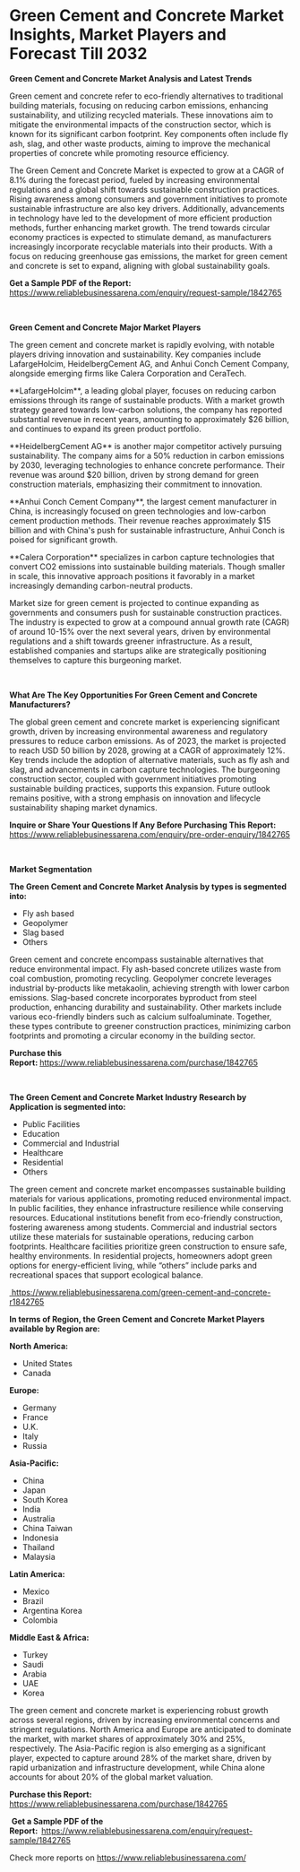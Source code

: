 <p><h1>Green Cement and Concrete Market Insights, Market Players and Forecast Till 2032</h1></p><p><strong>Green Cement and Concrete Market Analysis and Latest Trends</strong></p>
<p><p>Green cement and concrete refer to eco-friendly alternatives to traditional building materials, focusing on reducing carbon emissions, enhancing sustainability, and utilizing recycled materials. These innovations aim to mitigate the environmental impacts of the construction sector, which is known for its significant carbon footprint. Key components often include fly ash, slag, and other waste products, aiming to improve the mechanical properties of concrete while promoting resource efficiency.</p><p>The Green Cement and Concrete Market is expected to grow at a CAGR of 8.1% during the forecast period, fueled by increasing environmental regulations and a global shift towards sustainable construction practices. Rising awareness among consumers and government initiatives to promote sustainable infrastructure are also key drivers. Additionally, advancements in technology have led to the development of more efficient production methods, further enhancing market growth. The trend towards circular economy practices is expected to stimulate demand, as manufacturers increasingly incorporate recyclable materials into their products. With a focus on reducing greenhouse gas emissions, the market for green cement and concrete is set to expand, aligning with global sustainability goals.</p></p>
<p><strong>Get a Sample PDF of the Report:&nbsp;</strong> <a href="https://www.reliablebusinessarena.com/enquiry/request-sample/1842765?utm_campaign=2221&utm_medium=2&utm_source=Github&utm_content=ia&utm_term=26032025&utm_id=green-cement-and-concrete">https://www.reliablebusinessarena.com/enquiry/request-sample/1842765</a></p>
<p>&nbsp;</p>
<p><strong>Green Cement and Concrete Major Market Players</strong></p>
<p><p>The green cement and concrete market is rapidly evolving, with notable players driving innovation and sustainability. Key companies include LafargeHolcim, HeidelbergCement AG, and Anhui Conch Cement Company, alongside emerging firms like Calera Corporation and CeraTech.</p><p>**LafargeHolcim**, a leading global player, focuses on reducing carbon emissions through its range of sustainable products. With a market growth strategy geared towards low-carbon solutions, the company has reported substantial revenue in recent years, amounting to approximately $26 billion, and continues to expand its green product portfolio.</p><p>**HeidelbergCement AG** is another major competitor actively pursuing sustainability. The company aims for a 50% reduction in carbon emissions by 2030, leveraging technologies to enhance concrete performance. Their revenue was around $20 billion, driven by strong demand for green construction materials, emphasizing their commitment to innovation.</p><p>**Anhui Conch Cement Company**, the largest cement manufacturer in China, is increasingly focused on green technologies and low-carbon cement production methods. Their revenue reaches approximately $15 billion and with China's push for sustainable infrastructure, Anhui Conch is poised for significant growth.</p><p>**Calera Corporation** specializes in carbon capture technologies that convert CO2 emissions into sustainable building materials. Though smaller in scale, this innovative approach positions it favorably in a market increasingly demanding carbon-neutral products.</p><p>Market size for green cement is projected to continue expanding as governments and consumers push for sustainable construction practices. The industry is expected to grow at a compound annual growth rate (CAGR) of around 10-15% over the next several years, driven by environmental regulations and a shift towards greener infrastructure. As a result, established companies and startups alike are strategically positioning themselves to capture this burgeoning market.</p></p>
<p>&nbsp;</p>
<p><strong>What Are The Key Opportunities For Green Cement and Concrete Manufacturers?</strong></p>
<p><p>The global green cement and concrete market is experiencing significant growth, driven by increasing environmental awareness and regulatory pressures to reduce carbon emissions. As of 2023, the market is projected to reach USD 50 billion by 2028, growing at a CAGR of approximately 12%. Key trends include the adoption of alternative materials, such as fly ash and slag, and advancements in carbon capture technologies. The burgeoning construction sector, coupled with government initiatives promoting sustainable building practices, supports this expansion. Future outlook remains positive, with a strong emphasis on innovation and lifecycle sustainability shaping market dynamics.</p></p>
<p><strong>Inquire or Share Your Questions If Any Before Purchasing This Report:</strong> <a href="https://www.reliablebusinessarena.com/enquiry/pre-order-enquiry/1842765?utm_campaign=2221&utm_medium=2&utm_source=Github&utm_content=ia&utm_term=26032025&utm_id=green-cement-and-concrete">https://www.reliablebusinessarena.com/enquiry/pre-order-enquiry/1842765</a></p>
<p>&nbsp;</p>
<p><strong>Market Segmentation</strong></p>
<p><strong>The Green Cement and Concrete Market Analysis by types is segmented into:</strong></p>
<p><ul><li>Fly ash based</li><li>Geopolymer</li><li>Slag based</li><li>Others</li></ul></p>
<p><p>Green cement and concrete encompass sustainable alternatives that reduce environmental impact. Fly ash-based concrete utilizes waste from coal combustion, promoting recycling. Geopolymer concrete leverages industrial by-products like metakaolin, achieving strength with lower carbon emissions. Slag-based concrete incorporates byproduct from steel production, enhancing durability and sustainability. Other markets include various eco-friendly binders such as calcium sulfoaluminate. Together, these types contribute to greener construction practices, minimizing carbon footprints and promoting a circular economy in the building sector.</p></p>
<p><strong>Purchase this Report:&nbsp;</strong><a href="https://www.reliablebusinessarena.com/purchase/1842765?utm_campaign=2221&utm_medium=2&utm_source=Github&utm_content=ia&utm_term=26032025&utm_id=green-cement-and-concrete">https://www.reliablebusinessarena.com/purchase/1842765</a></p>
<p>&nbsp;</p>
<p><strong>The Green Cement and Concrete Market Industry Research by Application is segmented into:</strong></p>
<p><ul><li>Public Facilities</li><li>Education</li><li>Commercial and Industrial</li><li>Healthcare</li><li>Residential</li><li>Others</li></ul></p>
<p><p>The green cement and concrete market encompasses sustainable building materials for various applications, promoting reduced environmental impact. In public facilities, they enhance infrastructure resilience while conserving resources. Educational institutions benefit from eco-friendly construction, fostering awareness among students. Commercial and industrial sectors utilize these materials for sustainable operations, reducing carbon footprints. Healthcare facilities prioritize green construction to ensure safe, healthy environments. In residential projects, homeowners adopt green options for energy-efficient living, while “others” include parks and recreational spaces that support ecological balance.</p></p>
<p><a href="https://www.reliablebusinessarena.com/green-cement-and-concrete-r1842765?utm_campaign=2221&utm_medium=2&utm_source=Github&utm_content=ia&utm_term=26032025&utm_id=green-cement-and-concrete">&nbsp;https://www.reliablebusinessarena.com/green-cement-and-concrete-r1842765</a></p>
<p><strong>In terms of Region, the Green Cement and Concrete Market Players available by Region are:</strong></p>
<p>
    <p> <strong> North America: </strong>
        <ul>
            <li>United States</li>
            <li>Canada</li>
        </ul>
        </p> 
    <p> <strong> Europe: </strong>
        <ul>
            <li>Germany</li>
            <li>France</li>
            <li>U.K.</li>
            <li>Italy</li>
            <li>Russia</li>
        </ul>
        </p> 
    <p> <strong> Asia-Pacific: </strong>
        <ul>
            <li>China</li>
            <li>Japan</li>
            <li>South Korea</li>
            <li>India</li>
            <li>Australia</li>
            <li>China Taiwan</li>
            <li>Indonesia</li>
            <li>Thailand</li>
            <li>Malaysia</li>
        </ul>
        </p> 
    <p> <strong> Latin America: </strong>
        <ul>
            <li>Mexico</li>
            <li>Brazil</li>
            <li>Argentina Korea</li>
            <li>Colombia</li>
        </ul>
        </p> 
    <p> <strong> Middle East & Africa: </strong>
        <ul>
            <li>Turkey</li>
            <li>Saudi</li>
            <li>Arabia</li>
            <li>UAE</li>
            <li>Korea</li>
        </ul>
    </p>
    </p>
<p><p>The green cement and concrete market is experiencing robust growth across several regions, driven by increasing environmental concerns and stringent regulations. North America and Europe are anticipated to dominate the market, with market shares of approximately 30% and 25%, respectively. The Asia-Pacific region is also emerging as a significant player, expected to capture around 28% of the market share, driven by rapid urbanization and infrastructure development, while China alone accounts for about 20% of the global market valuation.</p></p>
<p><strong>Purchase this Report: </strong><a href="https://www.reliablebusinessarena.com/purchase/1842765?utm_campaign=2221&utm_medium=2&utm_source=Github&utm_content=ia&utm_term=26032025&utm_id=green-cement-and-concrete">https://www.reliablebusinessarena.com/purchase/1842765</a></p>
<p>&nbsp;<strong>Get a Sample PDF of the Report:&nbsp;&nbsp;</strong><a href="https://www.reliablebusinessarena.com/enquiry/request-sample/1842765?utm_campaign=2221&utm_medium=2&utm_source=Github&utm_content=ia&utm_term=26032025&utm_id=green-cement-and-concrete">https://www.reliablebusinessarena.com/enquiry/request-sample/1842765</a></p>
<p><strong></strong></p>
<p>Check more reports on <a href="https://www.reliablebusinessarena.com/?utm_campaign=2221&utm_medium=2&utm_source=Github&utm_content=ia&utm_term=26032025&utm_id=green-cement-and-concrete">https://www.reliablebusinessarena.com/</a></p>